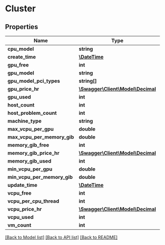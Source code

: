 # Cluster

## Properties
Name | Type | Description | Notes
------------ | ------------- | ------------- | -------------
**cpu_model** | **string** |  | 
**create_time** | [**\DateTime**](\DateTime.md) |  | 
**gpu_free** | **int** |  | 
**gpu_model** | **string** |  | 
**gpu_model_pci_types** | **string[]** |  | 
**gpu_price_hr** | [**\Swagger\Client\Model\Decimal**](Decimal.md) |  | 
**gpu_used** | **int** |  | 
**host_count** | **int** |  | 
**host_problem_count** | **int** |  | 
**machine_type** | **string** |  | 
**max_vcpu_per_gpu** | **double** |  | 
**max_vcpu_per_memory_gib** | **double** |  | 
**memory_gib_free** | **int** |  | 
**memory_gib_price_hr** | [**\Swagger\Client\Model\Decimal**](Decimal.md) |  | 
**memory_gib_used** | **int** |  | 
**min_vcpu_per_gpu** | **double** |  | 
**min_vcpu_per_memory_gib** | **double** |  | 
**update_time** | [**\DateTime**](\DateTime.md) |  | 
**vcpu_free** | **int** |  | 
**vcpu_per_cpu_thread** | **int** |  | 
**vcpu_price_hr** | [**\Swagger\Client\Model\Decimal**](Decimal.md) |  | 
**vcpu_used** | **int** |  | 
**vm_count** | **int** |  | 

[[Back to Model list]](../../README.md#documentation-for-models) [[Back to API list]](../../README.md#documentation-for-api-endpoints) [[Back to README]](../../README.md)

